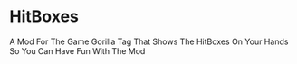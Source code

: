 # HitBoxes
A Mod For The Game Gorilla Tag That Shows The HitBoxes On Your Hands
So You Can Have Fun With The Mod
